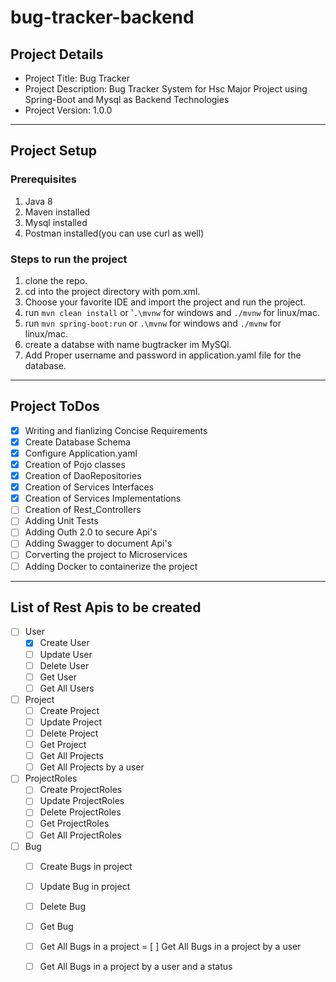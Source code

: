 # bug-tracker-backend

## Project Details
- Project Title: Bug Tracker
- Project Description: Bug Tracker System for Hsc Major Project using Spring-Boot and Mysql as Backend Technologies
- Project Version: 1.0.0

__________________________________________________

## Project Setup

### Prerequisites

1. Java 8
2. Maven installed
3. Mysql installed
4. Postman installed(you can use curl as well)

### Steps to run the project
1. clone the repo.
2. cd into the project directory with pom.xml.
3. Choose your favorite IDE and import the project and run the project.
3. run `mvn clean install` or '`.\mvnw` for windows and `./mvnw` for linux/mac.
4. run `mvn spring-boot:run` or `.\mvnw` for windows and `./mvnw` for linux/mac.
5. create a databse with name bugtracker im MySQl.
6. Add Proper username and password in application.yaml file for the database.
__________________________________________________

## Project ToDos 
- [X] Writing and fianlizing Concise Requirements
- [X] Create Database Schema
- [X] Configure Application.yaml
- [X] Creation of Pojo classes
- [X] Creation of DaoRepositories
- [X] Creation of Services Interfaces
- [X] Creation of Services Implementations
- [ ] Creation of Rest_Controllers
- [ ] Adding Unit Tests
- [ ] Adding Outh 2.0 to secure Api's
- [ ] Adding Swagger to document Api's
- [ ] Corverting the project to Microservices
- [ ] Adding Docker to containerize the project

________________________________________________
## List of Rest Apis to be created
- [ ] User
    - [X] Create User
    - [ ] Update User
    - [ ] Delete User
    - [ ] Get User
    - [ ] Get All Users

- [ ] Project
    - [ ] Create Project
    - [ ] Update Project
    - [ ] Delete Project
    - [ ] Get Project
    - [ ] Get All Projects
    - [ ] Get All Projects by a user

- [ ] ProjectRoles
    - [ ] Create ProjectRoles
    - [ ] Update ProjectRoles
    - [ ] Delete ProjectRoles
    - [ ] Get ProjectRoles
    - [ ] Get All ProjectRoles

- [ ] Bug
    - [ ] Create Bugs in project
    - [ ] Update Bug in project
    - [ ] Delete Bug 
    - [ ] Get Bug
    - [ ] Get All Bugs in a project
    = [ ] Get All Bugs in a project by a user
    - [ ] Get All Bugs in a project by a user and a status





